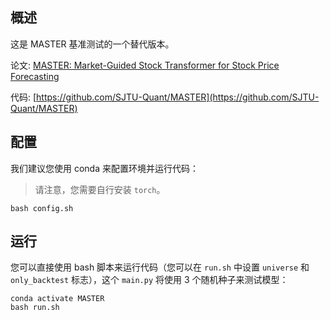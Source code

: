 ## 概述
这是 MASTER 基准测试的一个替代版本。

论文: [MASTER: Market-Guided Stock Transformer for Stock Price Forecasting](https://arxiv.org/abs/2312.15235)

代码: [https://github.com/SJTU-Quant/MASTER](https://github.com/SJTU-Quant/MASTER)

## 配置
我们建议您使用 conda 来配置环境并运行代码：
> 请注意，您需要自行安装 `torch`。
```
bash config.sh
```

## 运行
您可以直接使用 bash 脚本来运行代码（您可以在 `run.sh` 中设置 `universe` 和 `only_backtest` 标志），这个 `main.py` 将使用 3 个随机种子来测试模型：
```
conda activate MASTER
bash run.sh
```
<!-- 或者您也可以直接使用 `qrun` 来运行代码（请注意，您需要修改您的 `qlib`，因为我们在 `qlib/contrib/data/dataset.py`、`qlib/data/dataset/__init__.py`、`qlib/data/dataset/processor.py` 和 `qlib/contrib/model/pytorch_master.py` 中添加或修改了一些文件）：
```
qrun workflow_config_master_Alpha158.yaml
``` -->